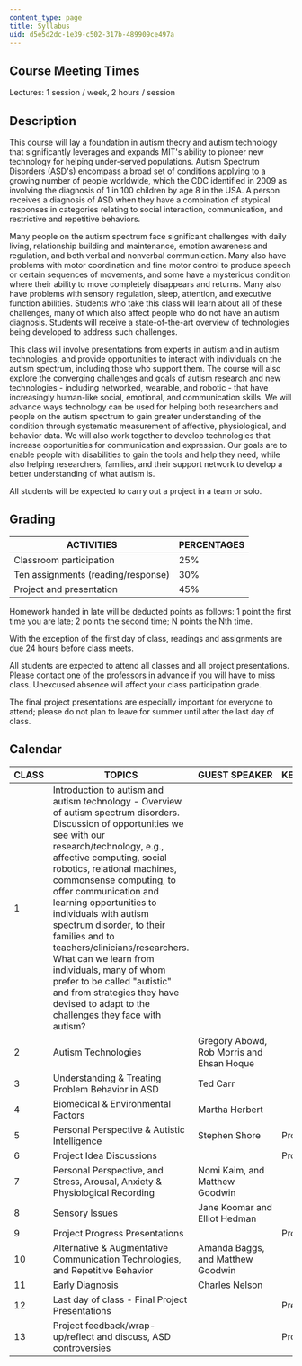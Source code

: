 ```yaml
---
content_type: page
title: Syllabus
uid: d5e5d2dc-1e39-c502-317b-489909ce497a
---
```


Course Meeting Times
--------------------

Lectures: 1 session / week, 2 hours / session

Description
-----------

This course will lay a foundation in autism theory and autism technology that significantly leverages and expands MIT's ability to pioneer new technology for helping under-served populations. Autism Spectrum Disorders (ASD's) encompass a broad set of conditions applying to a growing number of people worldwide, which the CDC identified in 2009 as involving the diagnosis of 1 in 100 children by age 8 in the USA. A person receives a diagnosis of ASD when they have a combination of atypical responses in categories relating to social interaction, communication, and restrictive and repetitive behaviors.

Many people on the autism spectrum face significant challenges with daily living, relationship building and maintenance, emotion awareness and regulation, and both verbal and nonverbal communication. Many also have problems with motor coordination and fine motor control to produce speech or certain sequences of movements, and some have a mysterious condition where their ability to move completely disappears and returns. Many also have problems with sensory regulation, sleep, attention, and executive function abilities. Students who take this class will learn about all of these challenges, many of which also affect people who do not have an autism diagnosis. Students will receive a state-of-the-art overview of technologies being developed to address such challenges.

This class will involve presentations from experts in autism and in autism technologies, and provide opportunities to interact with individuals on the autism spectrum, including those who support them. The course will also explore the converging challenges and goals of autism research and new technologies - including networked, wearable, and robotic - that have increasingly human-like social, emotional, and communication skills. We will advance ways technology can be used for helping both researchers and people on the autism spectrum to gain greater understanding of the condition through systematic measurement of affective, physiological, and behavior data. We will also work together to develop technologies that increase opportunities for communication and expression. Our goals are to enable people with disabilities to gain the tools and help they need, while also helping researchers, families, and their support network to develop a better understanding of what autism is.

All students will be expected to carry out a project in a team or solo.

Grading
-------

| ACTIVITIES | PERCENTAGES |
| --- | --- |
| Classroom participation | 25% |
| Ten assignments (reading/response) | 30% |
| Project and presentation | 45% 

Homework handed in late will be deducted points as follows: 1 point the first time you are late; 2 points the second time; N points the Nth time.

With the exception of the first day of class, readings and assignments are due 24 hours before class meets.

All students are expected to attend all classes and all project presentations. Please contact one of the professors in advance if you will have to miss class. Unexcused absence will affect your class participation grade.

The final project presentations are especially important for everyone to attend; please do not plan to leave for summer until after the last day of class.

Calendar
--------

| CLASS | TOPICS | GUEST SPEAKER | KEY DATES FOR FINAL PROJECT |
| --- | --- | --- | --- |
| 1 | Introduction to autism and autism technology - Overview of autism spectrum disorders. Discussion of opportunities we see with our research/technology, e.g., affective computing, social robotics, relational machines, commonsense computing, to offer communication and learning opportunities to individuals with autism spectrum disorder, to their families and to teachers/clinicians/researchers. What can we learn from individuals, many of whom prefer to be called "autistic" and from strategies they have devised to adapt to the challenges they face with autism? | &nbsp; |
| 2 | Autism Technologies | Gregory Abowd, Rob Morris and Ehsan Hoque | &nbsp; |
| 3 | Understanding & Treating Problem Behavior in ASD | Ted Carr | &nbsp; |
| 4 | Biomedical & Environmental Factors | Martha Herbert | &nbsp; |
| 5 | Personal Perspective & Autistic Intelligence | Stephen Shore | Project proposal (draft) due |
| 6 | Project Idea Discussions | &nbsp; | Project proposal (final) due |
| 7 | Personal Perspective, and Stress, Arousal, Anxiety & Physiological Recording | Nomi Kaim, and Matthew Goodwin | &nbsp; |
| 8 | Sensory Issues | Jane Koomar and Elliot Hedman | &nbsp; |
| 9 | Project Progress Presentations | &nbsp; | Project progress presentations |
| 10 | Alternative & Augmentative Communication Technologies, and Repetitive Behavior | Amanda Baggs, and Matthew Goodwin | &nbsp; |
| 11 | Early Diagnosis | Charles Nelson | &nbsp; |
| 12 | Last day of class - Final Project Presentations | &nbsp; | Presentations on final projects |
| 13 | Project feedback/wrap-up/reflect and discuss, ASD controversies | &nbsp; | Project write-up/webpages due